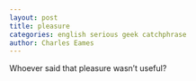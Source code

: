 ```yaml
---
layout: post
title: pleasure
categories: english serious geek catchphrase
author: Charles Eames
---
```

Whoever said that pleasure wasn’t useful?
